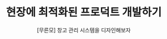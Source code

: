 ---
layout : work
title: "현장에 최적화된 프로덕트 개발하기"
subtitle: "[무른모] 창고 관리 시스템을 디자인해보자"
platform : "Web, PWA"
feature-img: "assets/img/works/moornmo-2/1.png"
tags: UI UX 기획 퍼블리싱
order: 1
---